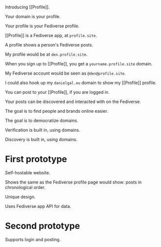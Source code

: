 
Introducing [[Profile]].

Your domain is your profile.

Your profile is your Fediverse profile.

[[Profile]] is a Fediverse app, at `profile.site`.

A profile shows a person's Fediverse posts.

My profile would be at `den.profile.site`.

When you sign up to [[Profile]], you get a `yourname.profile.site` domain.

My Fediverse account would be seen as `@den@profile.site`.

I could also hook up my `danielgal.eu` domain to show my [[Profile]] profile.

You can post to your [[Profile]], if you are logged in.

Your posts can be discovered and interacted with on the Fediverse.

The goal is to find people and brands online easier.

The goal is to democratize domains.

Verification is built in, using domains.

Discovery is built in, using domains.

# First prototype

Self-hostable website.

Shows the same as the Fediverse profile page would show: posts in chronological order.

Unique design.

Uses Fediverse app API for data.

# Second prototype

Supports login and posting.